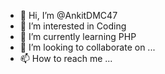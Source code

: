 - 👋 Hi, I’m @AnkitDMC47
- 👀 I’m interested in Coding
- 🌱 I’m currently learning PHP
- 💞️ I’m looking to collaborate on ...
- 📫 How to reach me ...

<!---
AnkitDMC47/AnkitDMC47 is a ✨ special ✨ repository because its `README.md` (this file) appears on your GitHub profile.
You can click the Preview link to take a look at your changes.
--->
